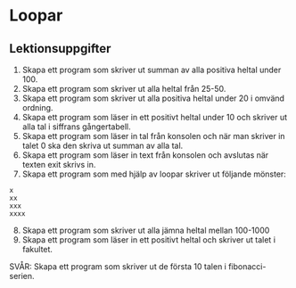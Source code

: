 # Loopar



## Lektionsuppgifter

1. Skapa ett program som skriver ut summan av alla positiva heltal under 100.
2. Skapa ett program som skriver ut alla heltal från 25-50.
3. Skapa ett program som skriver ut alla positiva heltal under 20 i omvänd ordning.
4. Skapa ett program som läser in ett positivt heltal under 10 och skriver ut alla tal i siffrans gångertabell.
5. Skapa ett program som läser in tal från konsolen och när man skriver in talet 0 ska den skriva ut summan av alla tal.
6. Skapa ett program som läser in text från konsolen och avslutas när texten exit skrivs in.
7. Skapa ett program som med hjälp av loopar skriver ut följande mönster:
```
x
xx
xxx
xxxx
```
8. Skapa ett program som skriver ut alla jämna heltal mellan 100-1000
9. Skapa ett program som läser in ett positivt heltal och skriver ut talet i fakultet.

SVÅR:
Skapa ett program som skriver ut de första 10 talen i fibonacci-serien.

